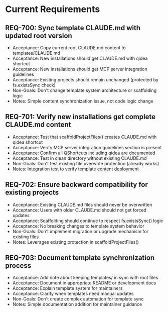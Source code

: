 # Current Requirements

## REQ-700: Sync template CLAUDE.md with updated root version
- Acceptance: Copy current root CLAUDE.md content to templates/CLAUDE.md
- Acceptance: New installations should get CLAUDE.md with qidea shortcut
- Acceptance: New installations should get MCP server integration guidelines
- Acceptance: Existing projects should remain unchanged (protected by fs.existsSync check)
- Non-Goals: Don't change template system architecture or scaffolding logic
- Notes: Simple content synchronization issue, not code logic change

## REQ-701: Verify new installations get complete CLAUDE.md content
- Acceptance: Test that scaffoldProjectFiles() creates CLAUDE.md with qidea shortcut
- Acceptance: Verify MCP server integration guidelines section is present
- Acceptance: Confirm all QShortcuts including qidea are documented
- Acceptance: Test in clean directory without existing CLAUDE.md
- Non-Goals: Don't test existing file overwrite protection (already works)
- Notes: Integration test to verify template content deployment

## REQ-702: Ensure backward compatibility for existing projects
- Acceptance: Existing CLAUDE.md files should never be overwritten 
- Acceptance: Users with older CLAUDE.md should not get forced updates
- Acceptance: Scaffolding should continue to respect fs.existsSync() logic
- Acceptance: No breaking changes to template system behavior
- Non-Goals: Don't implement migration or upgrade mechanism for existing files
- Notes: Leverages existing protection in scaffoldProjectFiles()

## REQ-703: Document template synchronization process
- Acceptance: Add note about keeping templates/ in sync with root files
- Acceptance: Document in appropriate README or development docs
- Acceptance: Explain template system for maintainers
- Acceptance: Clarify when templates need manual updates
- Non-Goals: Don't create complex automation for template sync
- Notes: Simple documentation addition for maintainer guidance